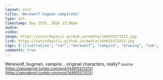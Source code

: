 ```yaml
---
layout: post
title: "Werewolf bugman vampirehe"
type: art
timestamp: May 25th, 2016 12:00pm
audio: 
video: 
image: https://saturdayxiii.github.io/media/144915373212.jpg
link: https://saturdayxiii.github.io/media/144915373212.jpg
tags: ["illustration", "car", "werewolf", "vampire", "drawing", "ink", "art"]
comments: true
---
```

Werewolf, bugman, vampire&hellip; original characters, really?
<small>source: [https://saturdayxiii.tumblr.com/post/144915373212](https://saturdayxiii.tumblr.com/post/144915373212)</small>